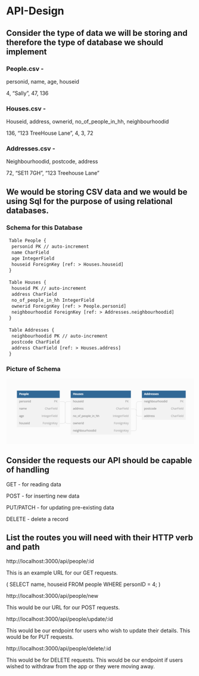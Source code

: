 # API-Design

## Consider the type of data we will be storing and therefore the type of database we should implement

### People.csv -
personid, name, age, houseid

4, “Sally”, 47, 136

### Houses.csv -
Houseid, address, ownerid, no_of_people_in_hh, neighbourhoodid

136, “123 TreeHouse Lane”, 4, 3, 72

### Addresses.csv -
Neighbourhoodid, postcode, address

72, “SE11 7GH”, “123 Treehouse Lane”

## We would be storing CSV data and we would be using Sql for the purpose of using relational databases.

### Schema for this Database

```
 Table People {
  personid PK // auto-increment
  name CharField
  age IntegerField
  houseid ForeignKey [ref: > Houses.houseid]
 }

 Table Houses {
  houseid PK // auto-increment
  address CharField
  no_of_people_in_hh IntegerField
  ownerid ForeignKey [ref: > People.personid]
  neighbourhoodid ForeignKey [ref: > Addresses.neighbourhoodid]
 }

 Table Addresses {
  neighbourhoodid PK // auto-increment
  postcode CharField
  address CharField [ref: > Houses.address]
 }
```

### Picture of Schema

![alt text](https://github.com/codingkompot/API-Design/blob/main/Screenshot_3.png?raw=true)

## Consider the requests our API should be capable of handling

GET - for reading data

POST - for inserting new data

PUT/PATCH - for updating pre-existing data

DELETE - delete a record

## List the routes you will need with their HTTP verb and path

http://localhost:3000/api/people/:id

This is an example URL for our GET requests.

( SELECT name, houseid FROM people WHERE personID = 4; )

http://localhost:3000/api/people/new

This would be our URL for our POST requests.

http://localhost:3000/api/people/update/:id

This would be our endpoint for users who wish to update their details.
This would be for PUT requests.

http://localhost:3000/api/people/delete/:id

This would be for DELETE requests.
This would be our endpoint if users wished to withdraw from the app or they were moving away.

